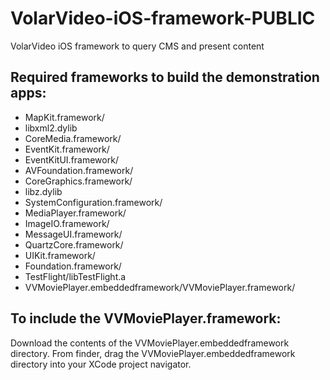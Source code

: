 VolarVideo-iOS-framework-PUBLIC
===============================

VolarVideo iOS framework to query CMS and present content

## Required frameworks to build the demonstration apps:
- MapKit.framework/
- libxml2.dylib
- CoreMedia.framework/
- EventKit.framework/
- EventKitUI.framework/
- AVFoundation.framework/
- CoreGraphics.framework/
- libz.dylib
- SystemConfiguration.framework/
- MediaPlayer.framework/
- ImageIO.framework/
- MessageUI.framework/
- QuartzCore.framework/
- UIKit.framework/
- Foundation.framework/
- TestFlight/libTestFlight.a
- VVMoviePlayer.embeddedframework/VVMoviePlayer.framework/

## To include the VVMoviePlayer.framework:
Download the contents of the VVMoviePlayer.embeddedframework directory.  From finder,
drag the VVMoviePlayer.embeddedframework directory into your XCode project navigator.

